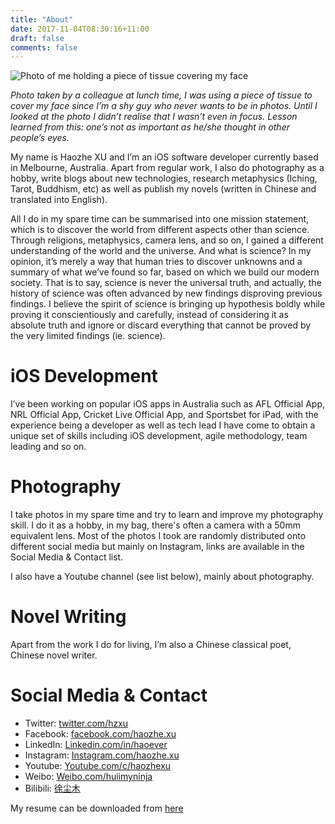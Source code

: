 ```yaml
---
title: "About"
date: 2017-11-04T08:30:16+11:00
draft: false
comments: false
---
```


![Photo of me holding a piece of tissue covering my face][about_cover]

_Photo taken by a colleague at lunch time, I was using a piece of tissue to cover my face since I’m a shy guy who never wants to be in photos. Until I looked at the photo I didn’t realise that I wasn’t even in focus. Lesson learned from this: one’s not as important as he/she thought in other people’s eyes._

My name is Haozhe XU and I’m an iOS software developer currently based in Melbourne, Australia. Apart from regular work, I also do photography as a hobby, write blogs about new technologies, research metaphysics (Iching, Tarot, Buddhism, etc) as well as publish my novels (written in Chinese and translated into English).

All I do in my spare time can be summarised into one mission statement, which is to discover the world from different aspects other than science. Through religions, metaphysics, camera lens, and so on, I gained a different understanding of the world and the universe. And what is science? In my opinion, it’s merely a way that human tries to discover unknowns and a summary of what we’ve found so far, based on which we build our modern society. That is to say, science is never the universal truth, and actually, the history of science was often advanced by new findings disproving previous findings. I believe the spirit of science is bringing up hypothesis boldly while proving it conscientiously and carefully, instead of considering it as absolute truth and ignore or discard everything that cannot be proved by the very limited findings (ie. science).

# iOS Development

I’ve been working on popular iOS apps in Australia such as AFL Official App, NRL Official App, Cricket Live Official App, and Sportsbet for iPad, with the experience being a developer as well as tech lead I have come to obtain a unique set of skills including iOS development, agile methodology, team leading and so on.

# Photography

I take photos in my spare time and try to learn and improve my photography skill. I do it as a hobby, in my bag, there's often a camera with a 50mm equivalent lens. Most of the photos I took are randomly distributed onto different social media but mainly on Instagram, links are available in the Social Media & Contact list.

I also have a Youtube channel (see list below), mainly about photography.

# Novel Writing

Apart from the work I do for living, I’m also a Chinese classical poet, Chinese novel writer.

# Social Media & Contact

- Twitter: [twitter.com/hzxu](twitter.com/hzxu)
- Facebook: [facebook.com/haozhe.xu](facebook.com/haozhe.xu)
- LinkedIn: [Linkedin.com/in/haoever](Linkedin.com/in/haoever)
- Instagram: [Instagram.com/haozhe.xu](Instagram.com/haozhe.xu)
- Youtube: [Youtube.com/c/haozhexu](https://youtube.com/c/haozhexu)
- Weibo: [Weibo.com/huiimyninja](Weibo.com/huiimyninja)
- Bilibili: [徐尘木](https://space.bilibili.com/108405252)

My resume can be downloaded from [here][resume]

[about_cover]: /images/about_cover.jpg
[resume]: /docs/resume.pdf

